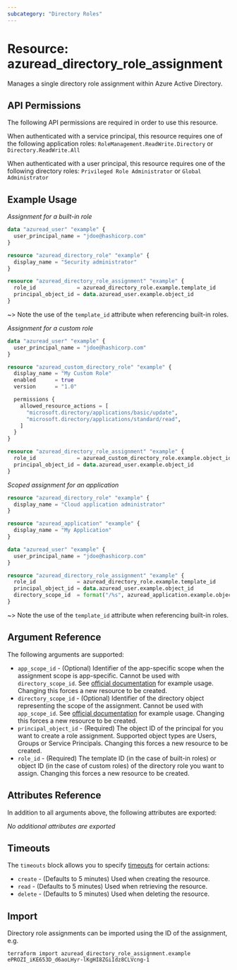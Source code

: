 ```yaml
---
subcategory: "Directory Roles"
---
```


# Resource: azuread_directory_role_assignment

Manages a single directory role assignment within Azure Active Directory.

## API Permissions

The following API permissions are required in order to use this resource.

When authenticated with a service principal, this resource requires one of the following application roles: `RoleManagement.ReadWrite.Directory` or `Directory.ReadWrite.All`

When authenticated with a user principal, this resource requires one of the following directory roles: `Privileged Role Administrator` or `Global Administrator`

## Example Usage

*Assignment for a built-in role*

```terraform
data "azuread_user" "example" {
  user_principal_name = "jdoe@hashicorp.com"
}

resource "azuread_directory_role" "example" {
  display_name = "Security administrator"
}

resource "azuread_directory_role_assignment" "example" {
  role_id             = azuread_directory_role.example.template_id
  principal_object_id = data.azuread_user.example.object_id
}
```

~> Note the use of the `template_id` attribute when referencing built-in roles.

*Assignment for a custom role*

```terraform
data "azuread_user" "example" {
  user_principal_name = "jdoe@hashicorp.com"
}

resource "azuread_custom_directory_role" "example" {
  display_name = "My Custom Role"
  enabled      = true
  version      = "1.0"

  permissions {
    allowed_resource_actions = [
      "microsoft.directory/applications/basic/update",
      "microsoft.directory/applications/standard/read",
    ]
  }
}

resource "azuread_directory_role_assignment" "example" {
  role_id             = azuread_custom_directory_role.example.object_id
  principal_object_id = data.azuread_user.example.object_id
}
```

*Scoped assignment for an application*

```terraform
resource "azuread_directory_role" "example" {
  display_name = "Cloud application administrator"
}

resource "azuread_application" "example" {
  display_name = "My Application"
}

data "azuread_user" "example" {
  user_principal_name = "jdoe@hashicorp.com"
}

resource "azuread_directory_role_assignment" "example" {
  role_id             = azuread_directory_role.example.template_id
  principal_object_id = data.azuread_user.example.object_id
  directory_scope_id  = format("/%s", azuread_application.example.object_id)
}
```

~> Note the use of the `template_id` attribute when referencing built-in roles.

## Argument Reference

The following arguments are supported:

* `app_scope_id` - (Optional) Identifier of the app-specific scope when the assignment scope is app-specific. Cannot be used with `directory_scope_id`. See [official documentation](https://docs.microsoft.com/en-us/graph/api/rbacapplication-post-roleassignments?view=graph-rest-1.0&tabs=http) for example usage. Changing this forces a new resource to be created.
* `directory_scope_id` - (Optional) Identifier of the directory object representing the scope of the assignment. Cannot be used with `app_scope_id`. See [official documentation](https://docs.microsoft.com/en-us/graph/api/rbacapplication-post-roleassignments?view=graph-rest-1.0&tabs=http) for example usage. Changing this forces a new resource to be created.
* `principal_object_id` - (Required) The object ID of the principal for you want to create a role assignment. Supported object types are Users, Groups or Service Principals. Changing this forces a new resource to be created.
* `role_id` - (Required) The template ID (in the case of built-in roles) or object ID (in the case of custom roles) of the directory role you want to assign. Changing this forces a new resource to be created.

## Attributes Reference

In addition to all arguments above, the following attributes are exported:

*No additional attributes are exported*

## Timeouts

The `timeouts` block allows you to specify [timeouts](https://www.terraform.io/language/resources/syntax#operation-timeouts) for certain actions:

* `create` - (Defaults to 5 minutes) Used when creating the resource.
* `read` - (Defaults to 5 minutes) Used when retrieving the resource.
* `delete` - (Defaults to 5 minutes) Used when deleting the resource.

## Import

Directory role assignments can be imported using the ID of the assignment, e.g.

```shell
terraform import azuread_directory_role_assignment.example ePROZI_iKE653D_d6aoLHyr-lKgHI8ZGiIdz8CLVcng-1
```
